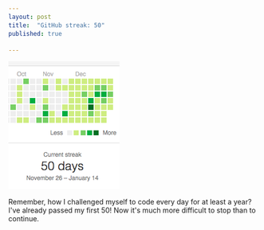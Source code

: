 ```yaml
---
layout: post
title:  "GitHub streak: 50"
published: true

---
```

![Current streak: 50 days](/assets/github50.png)

Remember, how I challenged myself to code every day for at least a year? I've already passed my first 50! Now it's much more difficult to stop than to continue.
